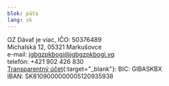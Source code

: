 ```yaml
---
blok: päta
lang: sk
---
```

OZ Dávať je viac, IČO: 50376489  
Michalská 12, 05321 Markušovce  
e-mail: <jgbgzpkbogi@jgbgzpkbogi.yq>  
telefón: +421 902 426 830  
[Transparentný účet](https://www.transparentneucty.sk/#/ucet/SK8109000000005120935938){:target="_blank"}: BIC: GIBASKBX  
IBAN: SK8109000000005120935938
